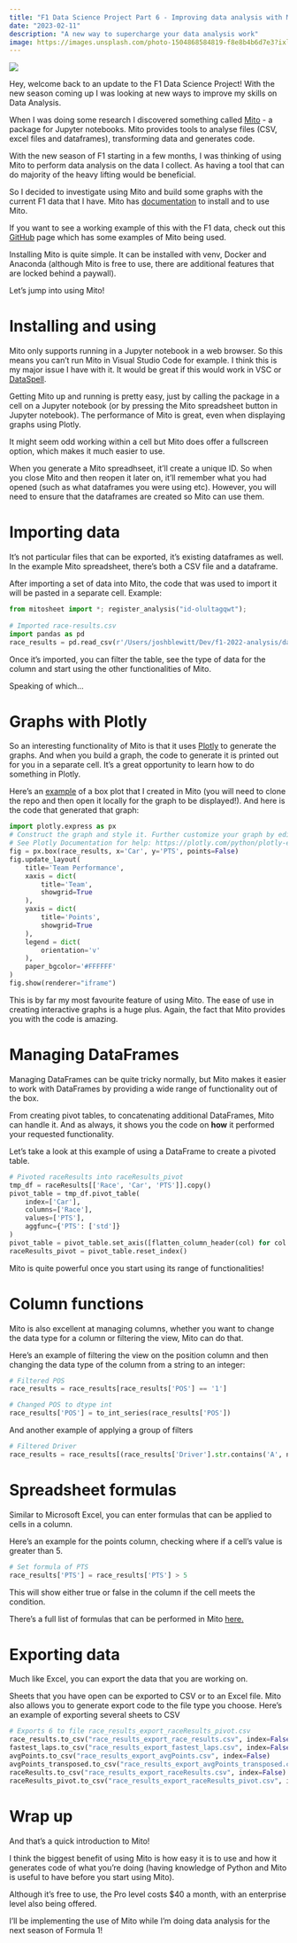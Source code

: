 ```yaml
---
title: "F1 Data Science Project Part 6 - Improving data analysis with Mito"
date: "2023-02-11"
description: "A new way to supercharge your data analysis work"
image: https://images.unsplash.com/photo-1504868584819-f8e8b4b6d7e3?ixlib=rb-4.0.3&q=80&fm=jpg&crop=entropy&cs=tinysrgb&w=7200
---
```


![](https://images.unsplash.com/photo-1504868584819-f8e8b4b6d7e3?ixlib=rb-4.0.3&q=80&fm=jpg&crop=entropy&cs=tinysrgb&w=7200)

Hey, welcome back to an update to the F1 Data Science Project! With the new season coming up I was looking at new ways to improve my skills on Data Analysis.

When I was doing some research I discovered something called [Mito](https://www.trymito.io/) - a package for Jupyter notebooks. Mito provides tools to analyse files (CSV, excel files and dataframes), transforming data and generates code.

With the new season of F1 starting in a few months, I was thinking of using Mito to perform data analysis on the data I collect. As having a tool that can do majority of the heavy lifting would be beneficial.

So I decided to investigate using Mito and build some graphs with the current F1 data that I have. Mito has [documentation](https://docs.trymito.io/) to install and to use Mito.

If you want to see a working example of this with the F1 data, check out this [GitHub](https://github.com/JB-26/f1-2022-analysis/blob/main/mitosheet_example.ipynb) page which has some examples of Mito being used.

Installing Mito is quite simple. It can be installed with venv, Docker and Anaconda (although Mito is free to use, there are additional features that are locked behind a paywall).

Let’s jump into using Mito!

# Installing and using

Mito only supports running in a Jupyter notebook in a web browser. So this means you can’t run Mito in Visual Studio Code for example. I think this is my major issue I have with it. It would be great if this would work in VSC or [DataSpell](https://www.jetbrains.com/dataspell/).

Getting Mito up and running is pretty easy, just by calling the package in a cell on a Jupyter notebook (or by pressing the Mito spreadsheet button in Jupyter notebook). The performance of Mito is great, even when displaying graphs using Plotly.

It might seem odd working within a cell but Mito does offer a fullscreen option, which makes it much easier to use.

When you generate a Mito spreadhseet, it’ll create a unique ID. So when you close Mito and then reopen it later on, it’ll remember what you had opened (such as what dataframes you were using etc). However, you will need to ensure that the dataframes are created so Mito can use them.

# Importing data

It’s not particular files that can be exported, it’s existing dataframes as well. In the example Mito spreadsheet, there’s both a CSV file and a dataframe.

After importing a set of data into Mito, the code that was used to import it will be pasted in a separate cell. Example:

```python
from mitosheet import *; register_analysis("id-olultagqwt");
    
# Imported race-results.csv
import pandas as pd
race_results = pd.read_csv(r'/Users/joshblewitt/Dev/f1-2022-analysis/data/compiled-data/race-results.csv')
```

Once it’s imported, you can filter the table, see the type of data for the column and start using the other functionalities of Mito.

Speaking of which…

# Graphs with Plotly

So an interesting functionality of Mito is that it uses [Plotly](https://plotly.com/graphing-libraries/) to generate the graphs. And when you build a graph, the code to generate it is printed out for you in a separate cell. It’s a great opportunity to learn how to do something in Plotly.

Here’s an [example](https://github.com/JB-26/f1-2022-analysis/blob/main/iframe_figures/figure_13.html) of a box plot that I created in Mito (you will need to clone the repo and then open it locally for the graph to be displayed!). And here is the code that generated that graph:

```python
import plotly.express as px
# Construct the graph and style it. Further customize your graph by editing this code.
# See Plotly Documentation for help: https://plotly.com/python/plotly-express/
fig = px.box(race_results, x='Car', y='PTS', points=False)
fig.update_layout(
    title='Team Performance', 
    xaxis = dict(
        title='Team', 
        showgrid=True
    ), 
    yaxis = dict(
        title='Points', 
        showgrid=True
    ), 
    legend = dict(
        orientation='v'
    ), 
    paper_bgcolor='#FFFFFF'
)
fig.show(renderer="iframe")
```

This is by far my most favourite feature of using Mito. The ease of use in creating interactive graphs is a huge plus. Again, the fact that Mito provides you with the code is amazing.

# Managing DataFrames

Managing DataFrames can be quite tricky normally, but Mito makes it easier to work with DataFrames by providing a wide range of functionality out of the box.

From creating pivot tables, to concatenating additional DataFrames, Mito can handle it. And as always, it shows you the code on ****how**** it performed your requested functionality.

Let’s take a look at this example of using a DataFrame to create a pivoted table.

```python
# Pivoted raceResults into raceResults_pivot
tmp_df = raceResults[['Race', 'Car', 'PTS']].copy()
pivot_table = tmp_df.pivot_table(
    index=['Car'],
    columns=['Race'],
    values=['PTS'],
    aggfunc={'PTS': ['std']}
)
pivot_table = pivot_table.set_axis([flatten_column_header(col) for col in pivot_table.keys()], axis=1)
raceResults_pivot = pivot_table.reset_index()
```

Mito is quite powerful once you start using its range of functionalities!

# Column functions

Mito is also excellent at managing columns, whether you want to change the data type for a column or filtering the view, Mito can do that.

Here’s an example of filtering the view on the position column and then changing the data type of the column from a string to an integer:

```python
# Filtered POS
race_results = race_results[race_results['POS'] == '1']

# Changed POS to dtype int
race_results['POS'] = to_int_series(race_results['POS'])
```

And another example of applying a group of filters

```python
# Filtered Driver
race_results = race_results[(race_results['Driver'].str.contains('A', na=False, regex=False)) & (~race_results['Driver'].str.contains('Max', na=False, regex=False))]
```

# Spreadsheet formulas

Similar to Microsoft Excel, you can enter formulas that can be applied to cells in a column.

Here’s an example for the points column, checking where if a cell’s value is greater than 5.

```python
# Set formula of PTS
race_results['PTS'] = race_results['PTS'] > 5
```

This will show either true or false in the column if the cell meets the condition.

There’s a full list of formulas that can be performed in Mito [here.](https://docs.trymito.io/how-to/interacting-with-your-data/mito-spreadsheet-formulas)

# Exporting data

Much like Excel, you can export the data that you are working on.

Sheets that you have open can be exported to CSV or to an Excel file. Mito also allows you to generate export code to the file type you choose. Here’s an example of exporting several sheets to CSV

```python
# Exports 6 to file race_results_export_raceResults_pivot.csv
race_results.to_csv("race_results_export_race_results.csv", index=False)
fastest_laps.to_csv("race_results_export_fastest_laps.csv", index=False)
avgPoints.to_csv("race_results_export_avgPoints.csv", index=False)
avgPoints_transposed.to_csv("race_results_export_avgPoints_transposed.csv", index=False)
raceResults.to_csv("race_results_export_raceResults.csv", index=False)
raceResults_pivot.to_csv("race_results_export_raceResults_pivot.csv", index=False)
```

# Wrap up

And that’s a quick introduction to Mito! 

I think the biggest benefit of using Mito is how easy it is to use and how it generates code of what you’re doing (having knowledge of Python and Mito is useful to have before you start using Mito).

Although it’s free to use, the Pro level costs $40 a month, with an enterprise level also being offered.

I’ll be implementing the use of Mito while I’m doing data analysis for the next season of Formula 1!